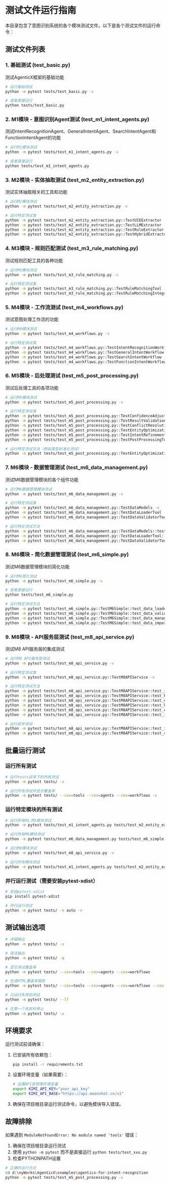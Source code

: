 # 测试文件运行指南

本目录包含了意图识别系统的各个模块测试文件。以下是各个测试文件的运行命令：

## 测试文件列表

### 1. 基础测试 (test_basic.py)
测试AgenticX框架的基础功能

```bash
# 运行基础测试
python -m pytest tests/test_basic.py -v

# 或者直接运行
python tests/test_basic.py
```

### 2. M1模块 - 意图识别Agent测试 (test_m1_intent_agents.py)
测试IntentRecognitionAgent、GeneralIntentAgent、SearchIntentAgent和FunctionIntentAgent的功能

```bash
# 运行M1模块测试
python -m pytest tests/test_m1_intent_agents.py -v

# 或者直接运行
python tests/test_m1_intent_agents.py
```

### 3. M2模块 - 实体抽取测试 (test_m2_entity_extraction.py)
测试实体抽取相关的工具和功能

```bash
# 运行M2模块测试
python -m pytest tests/test_m2_entity_extraction.py -v

# 运行特定测试类
python -m pytest tests/test_m2_entity_extraction.py::TestUIEExtractor -v
python -m pytest tests/test_m2_entity_extraction.py::TestLLMExtractor -v
python -m pytest tests/test_m2_entity_extraction.py::TestRuleExtractor -v
python -m pytest tests/test_m2_entity_extraction.py::TestHybridExtractor -v
```

### 4. M3模块 - 规则匹配测试 (test_m3_rule_matching.py)
测试规则匹配工具的各种功能

```bash
# 运行M3模块测试
python -m pytest tests/test_m3_rule_matching.py -v

# 运行特定测试类
python -m pytest tests/test_m3_rule_matching.py::TestRuleMatchingTool -v
python -m pytest tests/test_m3_rule_matching.py::TestRuleMatchingIntegration -v
```

### 5. M4模块 - 工作流测试 (test_m4_workflows.py)
测试意图处理工作流的功能

```bash
# 运行M4模块测试
python -m pytest tests/test_m4_workflows.py -v

# 运行特定测试类
python -m pytest tests/test_m4_workflows.py::TestIntentRecognitionWorkflow -v
python -m pytest tests/test_m4_workflows.py::TestGeneralIntentWorkflow -v
python -m pytest tests/test_m4_workflows.py::TestSearchIntentWorkflow -v
python -m pytest tests/test_m4_workflows.py::TestFunctionIntentWorkflow -v
```

### 6. M5模块 - 后处理测试 (test_m5_post_processing.py)
测试后处理工具的各项功能

```bash
# 运行M5模块测试
python -m pytest tests/test_m5_post_processing.py -v

# 运行特定测试类
python -m pytest tests/test_m5_post_processing.py::TestConfidenceAdjustmentTool -v
python -m pytest tests/test_m5_post_processing.py::TestResultValidationTool -v
python -m pytest tests/test_m5_post_processing.py::TestConflictResolutionTool -v
python -m pytest tests/test_m5_post_processing.py::TestEntityOptimizationTool -v
python -m pytest tests/test_m5_post_processing.py::TestIntentRefinementTool -v
python -m pytest tests/test_m5_post_processing.py::TestPostProcessingTool -v

# 运行特定测试方法（例如类型标准化测试）
python -m pytest tests/test_m5_post_processing.py::TestEntityOptimizationTool::test_type_standardization -v
```

### 7. M6模块 - 数据管理测试 (test_m6_data_management.py)
测试M6数据管理模块的各个组件功能

```bash
# 运行M6数据管理模块测试
python -m pytest tests/test_m6_data_management.py -v

# 运行特定测试类
python -m pytest tests/test_m6_data_management.py::TestDataModels -v
python -m pytest tests/test_m6_data_management.py::TestDataLoaderTool -v
python -m pytest tests/test_m6_data_management.py::TestDataValidatorTool -v

# 运行特定测试方法
python -m pytest tests/test_m6_data_management.py::TestDataModels::test_training_example_creation -v
python -m pytest tests/test_m6_data_management.py::TestDataLoaderTool::test_json_data_loading -v
python -m pytest tests/test_m6_data_management.py::TestDataValidatorTool::test_valid_data_validation -v
```

### 8. M6模块 - 简化数据管理测试 (test_m6_simple.py)
测试M6数据管理模块的简化功能

```bash
# 运行M6简化测试
python -m pytest tests/test_m6_simple.py -v

# 或者直接运行
python tests/test_m6_simple.py

# 运行特定测试方法
python -m pytest tests/test_m6_simple.py::TestM6Simple::test_data_loader_tool -v
python -m pytest tests/test_m6_simple.py::TestM6Simple::test_data_validation_tool -v
python -m pytest tests/test_m6_simple.py::TestM6Simple::test_data_manager -v
python -m pytest tests/test_m6_simple.py::TestM6Simple::test_data_import_workflow -v
```

### 9. M8模块 - API服务层测试 (test_m8_api_service.py)
测试M8 API服务层的集成测试

```bash
# 运行M8 API服务层测试
python -m pytest tests/test_m8_api_service.py -v

# 运行特定测试类
python -m pytest tests/test_m8_api_service.py::TestM8APIService -v

# 运行特定测试方法
python -m pytest tests/test_m8_api_service.py::TestM8APIService::test_intent_recognition_endpoint -v
python -m pytest tests/test_m8_api_service.py::TestM8APIService::test_batch_intent_recognition_endpoint -v
python -m pytest tests/test_m8_api_service.py::TestM8APIService::test_entity_extraction_endpoint -v
python -m pytest tests/test_m8_api_service.py::TestM8APIService::test_health_check_endpoint -v
python -m pytest tests/test_m8_api_service.py::TestM8APIService::test_cors_headers -v
python -m pytest tests/test_m8_api_service.py::TestM8APIService::test_invalid_request_validation -v

# 运行异步测试
python -m pytest tests/test_m8_api_service.py::TestM8APIService::test_intent_service_gateway -v
python -m pytest tests/test_m8_api_service.py::TestM8APIService::test_concurrent_requests -v
```

## 批量运行测试

### 运行所有测试
```bash
# 运行tests目录下的所有测试
python -m pytest tests/ -v

# 运行所有测试并显示覆盖率
python -m pytest tests/ --cov=tools --cov=agents --cov=workflows -v
```

### 运行特定模块的所有测试
```bash
# 运行所有M1-M5模块测试
python -m pytest tests/test_m1_intent_agents.py tests/test_m2_entity_extraction.py tests/test_m3_rule_matching.py tests/test_m4_workflows.py tests/test_m5_post_processing.py -v

# 运行所有M6模块测试
python -m pytest tests/test_m6_data_management.py tests/test_m6_simple.py -v

# 运行M8模块测试
python -m pytest tests/test_m8_api_service.py -v

# 运行所有模块测试
python -m pytest tests/test_m1_intent_agents.py tests/test_m2_entity_extraction.py tests/test_m3_rule_matching.py tests/test_m4_workflows.py tests/test_m5_post_processing.py tests/test_m6_data_management.py tests/test_m6_simple.py tests/test_m8_api_service.py -v
```

### 并行运行测试（需要安装pytest-xdist）
```bash
# 安装pytest-xdist
pip install pytest-xdist

# 并行运行测试
python -m pytest tests/ -n auto -v
```

## 测试输出选项

```bash
# 详细输出
python -m pytest tests/ -v

# 简洁输出
python -m pytest tests/ -q

# 显示测试覆盖率
python -m pytest tests/ --cov=tools --cov=agents --cov=workflows

# 生成HTML覆盖率报告
python -m pytest tests/ --cov=tools --cov=agents --cov=workflows --cov-report=html

# 只运行失败的测试
python -m pytest tests/ --lf

# 在第一个失败时停止
python -m pytest tests/ -x
```

## 环境要求

运行测试前请确保：

1. 已安装所有依赖包：
   ```bash
   pip install -r requirements.txt
   ```

2. 设置环境变量（如果需要）：
   ```bash
   # 设置API密钥等环境变量
   export KIMI_API_KEY="your_api_key"
   export KIMI_API_BASE="https://api.moonshot.cn/v1"
   ```

3. 确保在项目根目录运行测试命令，以避免模块导入错误。

## 故障排除

如果遇到 `ModuleNotFoundError: No module named 'tools'` 错误：

1. 确保在项目根目录运行测试
2. 使用 `python -m pytest` 而不是直接运行 `python tests/test_xxx.py`
3. 检查PYTHONPATH设置

```bash
# 正确的运行方式
cd d:\myWorks\AgenticX\examples\agenticx-for-intent-recognition
python -m pytest tests/test_m5_post_processing.py -v
```
